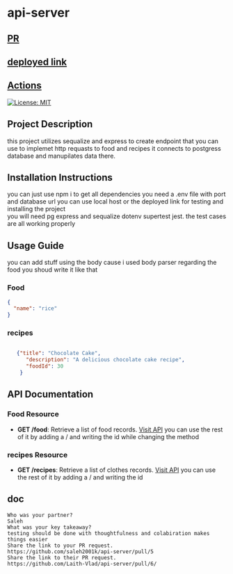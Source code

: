 # api-server
## [PR](https://github.com/Laith-Vlad/api-server/pull/5)
## [deployed link](https://apiserver-5ulg.onrender.com/food)
## [Actions](https://github.com/Laith-Vlad/api-server/actions)

[![License: MIT](https://img.shields.io/badge/License-MIT-yellow.svg)](https://opensource.org/licenses/MIT)

## Project Description

this project utilizes sequalize and express to create endpoint that you can use to implemet http requasts to food and recipes it connects to postgress database and manupilates data there.
## Installation Instructions
you can just use npm i  to get all dependencies
you need a .env file with port  and database url
you can use local host or the deployed link for testing and installing the project  
you will need pg express and sequalize dotenv supertest jest. 
 the test cases are all working properly



## Usage Guide
you can add stuff using the body cause i used body parser regarding the food you shoud write it like that 
### Food
```json
{
  "name": "rice"
}
```
### recipes
```json

   {"title": "Chocolate Cake",
      "description": "A delicious chocolate cake recipe",
      "foodId": 30
    }

```


## API Documentation


### Food Resource

- **GET /food**: Retrieve a list of food records. [Visit API](https://apiserver-5ulg.onrender.com/food)
you can use the rest of it by adding a / and writing the id  while changing the method

### recipes Resource

- **GET /recipes**: Retrieve a list of clothes records. [Visit API](https://apiserver-5ulg.onrender.com/foods)
you can use the rest of it by adding a / and writing the id 



 ## doc
    Who was your partner? 
    Saleh
    What was your key takeaway?
    testing should be done with thoughtfulness and colabiration makes things easier 
    Share the link to your PR request.
    https://github.com/saleh2001k/api-server/pull/5
    Share the link to their PR request.
    https://github.com/Laith-Vlad/api-server/pull/6/
